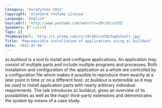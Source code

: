 ```yaml
---
Category: 'EuroPython 2012'
Copyright: 'Standard YouTube License'
Language: 'English'
SourceUrl: 'http://www.youtube.com/watch?v=29rzDcisVZQ'
Speakers: [T Lotze]
Tags: []
ThumbnailUrl: 'http://i.ytimg.com/vi/29rzDcisVZQ/hqdefault.jpg'
Title: 'Reproducible installation of applications using zc.buildout'
date: '2012-07-06'
---
```

zc.buildout is a tool to install and configure applications. An application
may consist of multiple parts and include multiple programs and processes.
Both installation and configuration of the application as a whole are
controlled by a configuration file which makes it possible to reproduce them
exactly at a later point in time or on a different host. zc.buildout is
extensible so it may be used to install application parts with nearly
arbitrary individual requirements. The talk introduces zc.buildout, gives an
overview of its possibilities as well as the major third-party extensions and
demonstrates the system by means of a case study.
